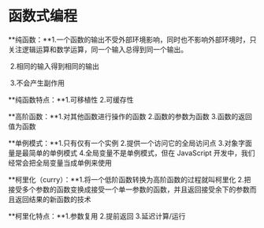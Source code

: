 #  函数式编程

**纯函数：**1.一个函数的输出不受外部环境影响，同时也不影响外部环境时，只关注逻辑运算和数学运算，同一个输入总得到同一个输出。

​               2.相同的输入得到相同的输出

​               3.不会产生副作用

**纯函数特点：**1.可移植性
                       2.可缓存性

**高阶函数：**1.对其他函数进行操作的函数
                   2.函数的参数为函数
                   3.函数的返回值为函数

**单例模式：**1.只有仅有一个实例
                   2.提供一个访问它的全局访问点
                   3.对象字面量是最简单的单例模式
                   4.全局变量不是单例模式，但在 JavaScript 开发中，我们经常会把全局变量当成单例来使用

**柯里化（curry）：**1.将一个低阶函数转换为高阶函数的过程就叫柯里化
                                 2.把接受多个参数的函数变换成接受一个单一参数的函数，并且返回接受余下的参数而且返回结果的新函数的技术

**柯里化特点：**1.参数复用
                       2.提前返回
                       3.延迟计算/运行